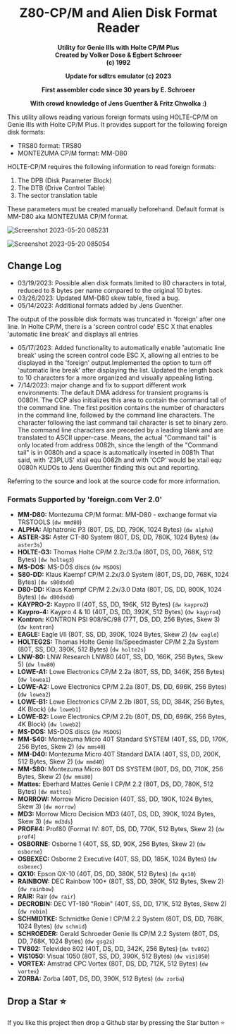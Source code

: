 <div align="center">

# Z80-CP/M and Alien Disk Format Reader

**Utility for Genie IIIs with Holte CP/M Plus**\
**Created by Volker Dose & Egbert Schroeer**\
**(c) 1992**

**Update for sdltrs emulator (c) 2023**

**First assembler code since 30 years by E. Schroeer**

**With crowd knowledge of Jens Guenther & Fritz Chwolka :)**

</div>

This utility allows reading various foreign formats using HOLTE-CP/M on Genie IIIs with Holte CP/M Plus. It provides support for the following foreign disk formats:

- TRS80 format: TRS80
- MONTEZUMA CP/M format: MM-D80

HOLTE-CP/M requires the following information to read foreign formats:

1. The DPB (Disk Parameter Block)
2. The DTB (Drive Control Table)
3. The sector translation table

These parameters must be created manually beforehand.
Default format is MM-D80 aka MONTEZUMA CP/M format.

![Screenshot 2023-05-20 085231](https://github.com/Egbert-Azure/Z80-CP-M-format-reader/assets/55332675/fdabdd6e-a530-444a-bb07-06de9e116463)

![Screenshot 2023-05-20 085054](https://github.com/Egbert-Azure/Z80-CP-M-format-reader/assets/55332675/4bf05a34-fb91-4186-9c38-c7e0487ab310)

## Change Log

- 03/19/2023: Possible alien disk formats limited to 80 characters in total, reduced to 8 bytes per name compared to the original 10 bytes.
- 03/26/2023: Updated MM-D80 skew table, fixed a bug.
- 05/14/2023: Additional formats added by Jens Guenther.

The output of the possible disk formats was truncated in 'foreign' after one line. In Holte CP/M, there is a 'screen control code' ESC X that enables 'automatic line break' and displays all entries

- 05/17/2023: Added functionality to automatically enable 'automatic line break' using the screen control code ESC X, allowing all entries to be displayed in the 'foreign' output.Implemented the option to turn off 'automatic line break' after displaying the list. Updated the length back to 10 characters for a more organized and visually appealing listing.
- 7/14/2023: major change and fix to support different work environments:
  The default DMA address for transient programs is 0080H. The CCP also initializes this area to contain the command tall of the command line. The first position contains the number of characters in the command line, followed by the command line  characters. The character following the last command tail character is set to binary zero. The command line characters are preceded by a leading blank and are translated to ASCII upper-case. Means, the actual "Command tail" is only located from address 0082h, since the length of the "Command tail" is in 0080h and a space is automatically inserted in 0081h
  That said, with 'Z3PLUS' xtail  equ 0082h and with 'CCP' would be xtail  equ 0080h
  KUDOs to Jens Guenther finding this out and reporting.
  
Referring to the source and look at the source code for more information.

### Formats Supported by 'foreign.com Ver 2.0'

- **MM-D80:** Montezuma CP/M format: MM-D80 - exchange format via TRSTOOLS (`dw mmd80`)
- **ALPHA:** Alphatronic P3 (80T, DS, DD, 790K, 1024 Bytes) (`dw alpha`)
- **ASTER-3S:** Aster CT-80 System (80T, DS, DD, 780K, 1024 Bytes) (`dw aster3s`)
- **HOLTE-G3:** Thomas Holte CP/M 2.2c/3.0a (80T, DS, DD, 768K, 512 Bytes) (`dw holteg3`)
- **MS-DOS:** MS-DOS discs (`dw MSDOS`)
- **S80-DD:** Klaus Kaempf CP/M 2.2x/3.0 System (80T, DS, DD, 768K, 1024 Bytes) (`dw s80dsdd`)
- **D80-DD:** Klaus Kaempf CP/M 2.2x/3.0 Data (80T, DS, DD, 800K, 1024 Bytes) (`dw d80dsdd`)
- **KAYPRO-2:** Kaypro II (40T, SS, DD, 196K, 512 Bytes) (`dw kaypro2`)
- **Kaypro-4:** Kaypro 4 & 10 (40T, DS, DD, 392K, 512 Bytes) (`dw kaypro4`)
- **Kontron:** KONTRON PSI 908/9C/98 (77T, DS, DD, 256 Bytes, Skew 3) (`dw kontron`)
- **EAGLE:** Eagle I/II (80T, SS, DD, 390K, 1024 Bytes, Skew 2) (`dw eagle`)
- **HOLTEG2S:** Thomas Holte Genie IIs/Speedmaster CP/M 2.2a System (80T, SS, DD, 390K, 512 Bytes) (`dw holte2s`)
- **LNW-80:** LNW Research LNW80 (40T, SS, DD, 166K, 256 Bytes, Skew 5) (`dw lnw80`)
- **LOWE-A1:** Lowe Electronics CP/M 2.2a (80T, SS, DD, 346K, 256 Bytes) (`dw lowea1`)
- **LOWE-A2:** Lowe Electronics CP/M 2.2a (80T, DS, DD, 696K, 256 Bytes) (`dw lowea2`)
- **LOWE-B1:** Lowe Electronics CP/M 2.2b (80T, SS, DD, 384K, 256 Bytes, 4K Block) (`dw loweb1`)
- **LOWE-B2:** Lowe Electronics CP/M 2.2b (80T, DS, DD, 696K, 256 Bytes, 4K Block) (`dw loweb2`)
- **MS-DOS:** MS-DOS discs (`dw MSDOS`)
- **MM-S40:** Montezuma Micro 40T Standard SYSTEM (40T, SS, DD, 170K, 256 Bytes, Skew 2) (`dw mms40`)
- **MM-D40:** Montezuma Micro 40T Standard DATA (40T, SS, DD, 200K, 512 Bytes, Skew 2) (`dw mmd40`)
- **MM-S80:** Montezuma Micro 80T DS SYSTEM (80T, DS, DD, 710K, 256 Bytes, Skew 2) (`dw mms80`)
- **Mattes:** Eberhard Mattes Genie I CP/M 2.2 (80T, DS, DD, 780K, 512 Bytes) (`dw mattes`)
- **MORROW:** Morrow Micro Decision (40T, SS, DD, 190K, 1024 Bytes, Skew 3) (`dw morrow`)
- **MD3:** Morrow Micro Decision MD3 (40T, DS, DD, 390K, 1024 Bytes, Skew 3) (`dw md3ds`)
- **PROF#4:** Prof80 (Format IV: 80T, DS, DD, 770K, 512 Bytes, Skew 2) (`dw prof4`)
- **OSBORNE:** Osborne 1 (40T, SS, SD, 90K, 256 Bytes, Skew 2) (`dw osborne`)
- **OSBEXEC:** Osborne 2 Executive (40T, SS, DD, 185K, 1024 Bytes) (`dw osbexec`)
- **QX10:** Epson QX-10 (40T, DS, DD, 380K, 512 Bytes) (`dw qx10`)
- **RAINBOW:** DEC Rainbow 100+ (80T, SS, DD, 390K, 512 Bytes, Skew 2) (`dw rainbow`)
- **RAIR:** Rair (`dw rair`)
- **DECROBIN:** DEC VT-180 "Robin" (40T, SS, DD, 171K, 512 Bytes, Skew 2) (`dw robin`)
- **SCHMIDTKE:** Schmidtke Genie I CP/M 2.2 System (80T, DS, DD, 768K, 1024 Bytes) (`dw schmid`)
- **SCHROEDER:** Gerald Schroeder Genie IIs CP/M 2.2 System (80T, DS, DD, 768K, 1024 Bytes) (`dw gsg2s`)
- **TV802:** Televideo 802 (40T, DS, DD, 342K, 256 Bytes) (`dw tv802`)
- **VIS1050:** Visual 1050 (80T, SS, DD, 390K, 512 Bytes) (`dw vis1050`)
- **VORTEX:** Amstrad CPC Vortex (80T, DS, DD, 712K, 512 Bytes) (`dw vortex`)
- **ZORBA:** Zorba (40T, DS, DD, 390K, 512 Bytes) (`dw zorba`)

## Drop a Star ⭐

If you like this project then drop a Github star by pressing the Star button ⭐
